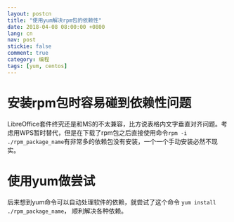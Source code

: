 ```yaml
---
layout: postcn
title: "使用yum解决rpm包的依赖性"
date: 2018-04-08 08:00:00 +0800
lang: cn
nav: post
stickie: false 
comment: true
category: 编程
tags: [yum, centos]
---
```


# 安装rpm包时容易碰到依赖性问题
LibreOffice套件终究还是和MS的不太兼容，比方说表格内文字垂直对齐问题。考虑用WPS暂时替代，但是在下载了rpm包之后直接使用命令`rpm -i ./rpm_package_name`有非常多的依赖包没有安装，一个一个手动安装必然不现实。

# 使用yum做尝试
后来想到yum命令可以自动处理软件的依赖，就尝试了这个命令 `yum install ./rpm_package_name`， 顺利解决各种依赖。